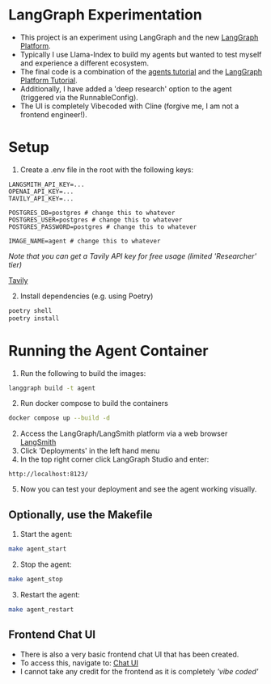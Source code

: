 # LangGraph Experimentation
- This project is an experiment using LangGraph and the new [LangGraph Platform](https://langchain-ai.github.io/langgraph/concepts/langgraph_platform/). 
- Typically I use Llama-Index to build my agents but wanted to test myself and experience a different ecosystem.
- The final code is a combination of the [agents tutorial](https://langchain-ai.github.io/langgraph/concepts/why-langgraph/) and the [LangGraph Platform Tutorial](https://langchain-ai.github.io/langgraph/tutorials/langgraph-platform/local-server/).
- Additionally, I have added a 'deep research' option to the agent (triggered via the RunnableConfig).
- The UI is completely Vibecoded with Cline (forgive me, I am not a frontend engineer!).

# Setup
1. Create a .env file in the root with the following keys:
```.env
LANGSMITH_API_KEY=...
OPENAI_API_KEY=...
TAVILY_API_KEY=...

POSTGRES_DB=postgres # change this to whatever
POSTGRES_USER=postgres # change this to whatever
POSTGRES_PASSWORD=postgres # change this to whatever

IMAGE_NAME=agent # change this to whatever
```

*Note that you can get a Tavily API key for free usage (limited 'Researcher' tier)*

[Tavily](https://tavily.com/)

2. Install dependencies (e.g. using Poetry)
```bash
poetry shell
poetry install
```

# Running the Agent Container
1. Run the following to build the images:
```bash
langgraph build -t agent
```

2. Run docker compose to build the containers

```bash
docker compose up --build -d
```

2. Access the LangGraph/LangSmith platform via a web browser [LangSmith](https://smith.langchain.com/)
3. Click 'Deployments' in the left hand menu 
4. In the top right corner click LangGraph Studio and enter:

```
http://localhost:8123/
```

5. Now you can test your deployment and see the agent working visually.

## Optionally, use the Makefile
1. Start the agent:
```bash
make agent_start
```

2. Stop the agent:
```bash
make agent_stop
```

3. Restart the agent:
```bash
make agent_restart
```

## Frontend Chat UI
- There is also a very basic frontend chat UI that has been created.
- To access this, navigate to: [Chat UI](http://localhost:8000/chat/)
- I cannot take any credit for the frontend as it is completely *'vibe coded'*
